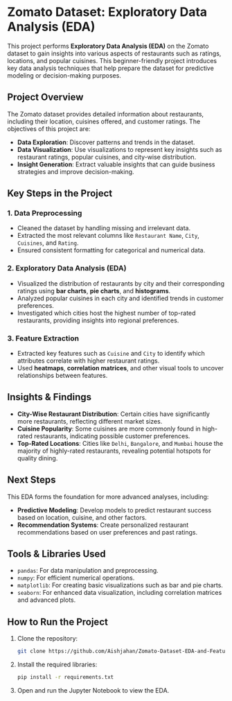 # Zomato Dataset: Exploratory Data Analysis (EDA)

This project performs **Exploratory Data Analysis (EDA)** on the Zomato dataset to gain insights into various aspects of restaurants such as ratings, locations, and popular cuisines. This beginner-friendly project introduces key data analysis techniques that help prepare the dataset for predictive modeling or decision-making purposes.

## Project Overview

The Zomato dataset provides detailed information about restaurants, including their location, cuisines offered, and customer ratings. The objectives of this project are:
- **Data Exploration**: Discover patterns and trends in the dataset.
- **Data Visualization**: Use visualizations to represent key insights such as restaurant ratings, popular cuisines, and city-wise distribution.
- **Insight Generation**: Extract valuable insights that can guide business strategies and improve decision-making.

## Key Steps in the Project

### 1. Data Preprocessing
- Cleaned the dataset by handling missing and irrelevant data.
- Extracted the most relevant columns like `Restaurant Name`, `City`, `Cuisines`, and `Rating`.
- Ensured consistent formatting for categorical and numerical data.

### 2. Exploratory Data Analysis (EDA)
- Visualized the distribution of restaurants by city and their corresponding ratings using **bar charts**, **pie charts**, and **histograms**.
- Analyzed popular cuisines in each city and identified trends in customer preferences.
- Investigated which cities host the highest number of top-rated restaurants, providing insights into regional preferences.

### 3. Feature Extraction
- Extracted key features such as `Cuisine` and `City` to identify which attributes correlate with higher restaurant ratings.
- Used **heatmaps**, **correlation matrices**, and other visual tools to uncover relationships between features.

## Insights & Findings
- **City-Wise Restaurant Distribution**: Certain cities have significantly more restaurants, reflecting different market sizes.
- **Cuisine Popularity**: Some cuisines are more commonly found in high-rated restaurants, indicating possible customer preferences.
- **Top-Rated Locations**: Cities like `Delhi`, `Bangalore`, and `Mumbai` house the majority of highly-rated restaurants, revealing potential hotspots for quality dining.

## Next Steps
This EDA forms the foundation for more advanced analyses, including:
- **Predictive Modeling**: Develop models to predict restaurant success based on location, cuisine, and other factors.
- **Recommendation Systems**: Create personalized restaurant recommendations based on user preferences and past ratings.

## Tools & Libraries Used
- `pandas`: For data manipulation and preprocessing.
- `numpy`: For efficient numerical operations.
- `matplotlib`: For creating basic visualizations such as bar and pie charts.
- `seaborn`: For enhanced data visualization, including correlation matrices and advanced plots.




## How to Run the Project
1. Clone the repository:
   ```bash
   git clone https://github.com/Aishjahan/Zomato-Dataset-EDA-and-Feature-Engineering
   ```
2. Install the required libraries:
   ```bash
   pip install -r requirements.txt
   ```
3. Open and run the Jupyter Notebook to view the EDA.
